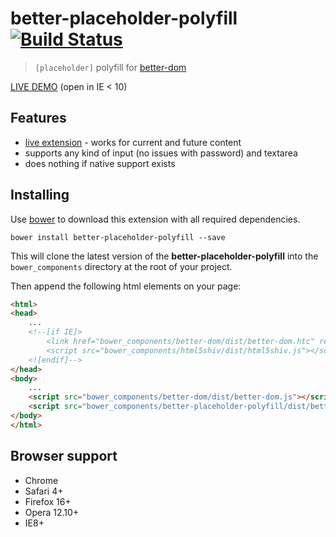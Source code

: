 # better-placeholder-polyfill [![Build Status](https://api.travis-ci.org/chemerisuk/better-placeholder-polyfill.png?branch=master)](http://travis-ci.org/chemerisuk/better-placeholder-polyfill)
> `[placeholder]` polyfill for [better-dom](https://github.com/chemerisuk/better-dom)

[LIVE DEMO](http://chemerisuk.github.io/better-placeholder-polyfill/) (open in IE < 10)

## Features
* [live extension](https://github.com/chemerisuk/better-dom/wiki/Live-extensions) - works for current and future content
* supports any kind of input (no issues with password) and textarea
* does nothing if native support exists

## Installing
Use [bower](http://bower.io/) to download this extension with all required dependencies.

    bower install better-placeholder-polyfill --save

This will clone the latest version of the __better-placeholder-polyfill__ into the `bower_components` directory at the root of your project.

Then append the following html elements on your page:

```html
<html>
<head>
    ...
    <!--[if IE]>
        <link href="bower_components/better-dom/dist/better-dom.htc" rel="htc" />
        <script src="bower_components/html5shiv/dist/html5shiv.js"></script>
    <![endif]-->
</head>
<body>
    ...
    <script src="bower_components/better-dom/dist/better-dom.js"></script>
    <script src="bower_components/better-placeholder-polyfill/dist/better-placeholder-polyfill.js"></script>
</body>
</html>
```

## Browser support
* Chrome
* Safari 4+
* Firefox 16+
* Opera 12.10+
* IE8+
